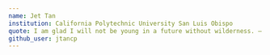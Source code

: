 ```yaml
---
name: Jet Tan
institution: California Polytechnic University San Luis Obispo
quote: I am glad I will not be young in a future without wilderness. ― Aldo Leopold
github_user: jtancp
---
```

